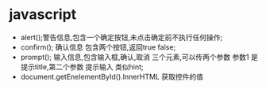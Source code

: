 # javascript
*  alert();警告信息,包含一个确定按钮,未点击确定前不执行任何操作;
* confirm(); 确认信息 包含两个按钮,返回true false;
* prompt(); 输入信息,包含输入框,确认,取消 三个元素,可以传两个参数 参数1 是提示title,第二个参数 提示输入 类似hint;
* document.getEnelementById().InnerHTML 获取控件的值
